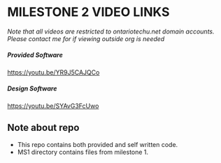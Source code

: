 # MILESTONE 2 VIDEO LINKS

*Note that all videos are restricted to ontariotechu.net domain accounts. Please contact me for if viewing outside org is needed*
##### Provided Software
https://youtu.be/YR9J5CAJQCo

##### Design Software
https://youtu.be/SYAvG3FcUwo

## Note about repo
- This repo contains both provided and self written code.
- MS1 directory contains files from milestone 1.